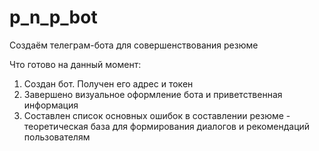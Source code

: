 # p_n_p_bot
Создаём телеграм-бота для совершенствования резюме

Что готово на данный момент:
1. Создан бот. Получен его адрес и токен
2. Завершено визуальное оформление бота и приветственная информация
3. Составлен список основных ошибок в составлении резюме - теоретическая база для формирования диалогов и рекомендаций пользователям
